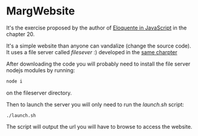# MargWebsite

It's the exercise proposed by the author of [Eloquente in JavaScript](https://eloquentjavascript.net/) in the chapter 20.

It's a simple website than anyone can vandalize (change the source code). It uses a file server  called *filesever* :) developed in the [same charpter](https://eloquentjavascript.net/code/#20.3)

After downloading the code you will probably need to install the file server nodejs modules by running:

```bash  
node i 
```

on the fileserver directory.

Then to launch the server you will only need to run the *launch.sh* script:

```
./launch.sh
```

The script will output the url you will have to browse to access the website.


